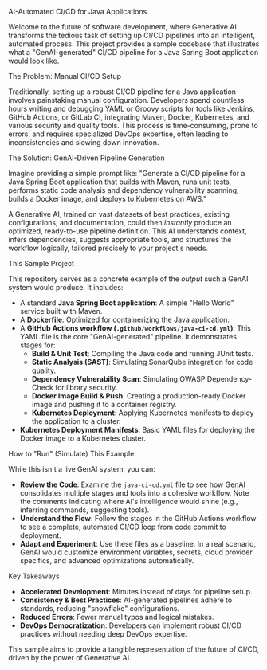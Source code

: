 AI-Automated CI/CD for Java Applications

Welcome to the future of software development, where Generative AI transforms the tedious task of setting up CI/CD pipelines into an intelligent, automated process. This project provides a sample codebase that illustrates what a "GenAI-generated" CI/CD pipeline for a Java Spring Boot application would look like.

The Problem: Manual CI/CD Setup

Traditionally, setting up a robust CI/CD pipeline for a Java application involves painstaking manual configuration. Developers spend countless hours writing and debugging YAML or Groovy scripts for tools like Jenkins, GitHub Actions, or GitLab CI, integrating Maven, Docker, Kubernetes, and various security and quality tools. This process is time-consuming, prone to errors, and requires specialized DevOps expertise, often leading to inconsistencies and slowing down innovation.

The Solution: GenAI-Driven Pipeline Generation

Imagine providing a simple prompt like:
"Generate a CI/CD pipeline for a Java Spring Boot application that builds with Maven, runs unit tests, performs static code analysis and dependency vulnerability scanning, builds a Docker image, and deploys to Kubernetes on AWS."

A Generative AI, trained on vast datasets of best practices, existing configurations, and documentation, could then *instantly* produce an optimized, ready-to-use pipeline definition. This AI understands context, infers dependencies, suggests appropriate tools, and structures the workflow logically, tailored precisely to your project's needs.

This Sample Project

This repository serves as a concrete example of the *output* such a GenAI system would produce. It includes:

*   A standard **Java Spring Boot application**: A simple "Hello World" service built with Maven.
*   A **Dockerfile**: Optimized for containerizing the Java application.
*   A **GitHub Actions workflow (`.github/workflows/java-ci-cd.yml`)**: This YAML file is the core "GenAI-generated" pipeline. It demonstrates stages for:
    *   **Build & Unit Test**: Compiling the Java code and running JUnit tests.
    *   **Static Analysis (SAST)**: Simulating SonarQube integration for code quality.
    *   **Dependency Vulnerability Scan**: Simulating OWASP Dependency-Check for library security.
    *   **Docker Image Build & Push**: Creating a production-ready Docker image and pushing it to a container registry.
    *   **Kubernetes Deployment**: Applying Kubernetes manifests to deploy the application to a cluster.
*   **Kubernetes Deployment Manifests**: Basic YAML files for deploying the Docker image to a Kubernetes cluster.

How to "Run" (Simulate) This Example

While this isn't a live GenAI system, you can:

*   **Review the Code**: Examine the `java-ci-cd.yml` file to see how GenAI consolidates multiple stages and tools into a cohesive workflow. Note the comments indicating where AI's intelligence would shine (e.g., inferring commands, suggesting tools).
*   **Understand the Flow**: Follow the stages in the GitHub Actions workflow to see a complete, automated CI/CD loop from code commit to deployment.
*   **Adapt and Experiment**: Use these files as a baseline. In a real scenario, GenAI would customize environment variables, secrets, cloud provider specifics, and advanced optimizations automatically.

Key Takeaways

*   **Accelerated Development**: Minutes instead of days for pipeline setup.
*   **Consistency & Best Practices**: AI-generated pipelines adhere to standards, reducing "snowflake" configurations.
*   **Reduced Errors**: Fewer manual typos and logical mistakes.
*   **DevOps Democratization**: Developers can implement robust CI/CD practices without needing deep DevOps expertise.

This sample aims to provide a tangible representation of the future of CI/CD, driven by the power of Generative AI.